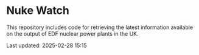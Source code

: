 # Nuke Watch

This repository includes code for retrieving the latest information available on the output of EDF nuclear power plants in the UK.

Last updated: 2025-02-28 15:15